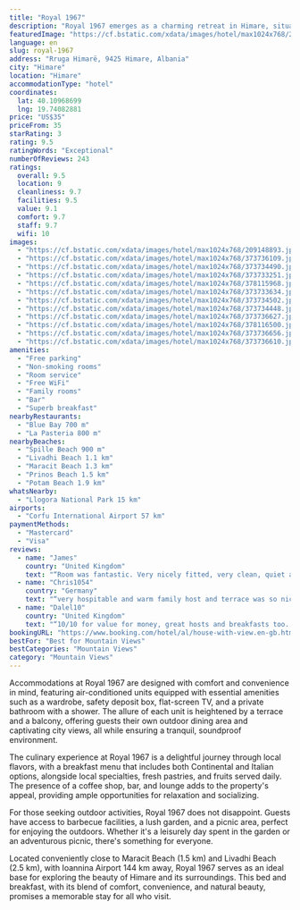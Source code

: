 ```yaml
---
title: "Royal 1967"
description: "Royal 1967 emerges as a charming retreat in Himare, situated merely a kilometer away from the serene Spille Beach."
featuredImage: "https://cf.bstatic.com/xdata/images/hotel/max1024x768/209148893.jpg?k=6979b8895ccd895e49917b082cb9ff2c2dab2bc8e87acd3399c007412e7fd670&o=&hp=1"
language: en
slug: royal-1967
address: "Rruga Himarë, 9425 Himare, Albania"
city: "Himare"
location: "Himare"
accommodationType: "hotel"
coordinates:
  lat: 40.10968699
  lng: 19.74082881
price: "US$35"
priceFrom: 35
starRating: 3
rating: 9.5
ratingWords: "Exceptional"
numberOfReviews: 243
ratings:
  overall: 9.5
  location: 9
  cleanliness: 9.7
  facilities: 9.5
  value: 9.1
  comfort: 9.7
  staff: 9.7
  wifi: 10
images:
  - "https://cf.bstatic.com/xdata/images/hotel/max1024x768/209148893.jpg?k=6979b8895ccd895e49917b082cb9ff2c2dab2bc8e87acd3399c007412e7fd670&o=&hp=1"
  - "https://cf.bstatic.com/xdata/images/hotel/max1024x768/373736109.jpg?k=f6a76c2fef6261bd890c08384b2ea19d0ebee076549b8562b107757780853716&o=&hp=1"
  - "https://cf.bstatic.com/xdata/images/hotel/max1024x768/373734490.jpg?k=fcabc244d97384ad8e5069969fd34c782b45f5645040a4193de200c6cc4c3a27&o=&hp=1"
  - "https://cf.bstatic.com/xdata/images/hotel/max1024x768/373733251.jpg?k=f6b8f32136f62288c93ad19d13e8f03afa6a53468e076bb91f0fbfe2b8b2627e&o=&hp=1"
  - "https://cf.bstatic.com/xdata/images/hotel/max1024x768/378115968.jpg?k=ae05a2ce8e79f981ecc96ffd0ebf4215593592e36a0cac44621415bff03987a8&o=&hp=1"
  - "https://cf.bstatic.com/xdata/images/hotel/max1024x768/373733634.jpg?k=976ea91676915578da835accf758a1b13d2e2d876e35f7d28611d83a7952a2b8&o=&hp=1"
  - "https://cf.bstatic.com/xdata/images/hotel/max1024x768/373734502.jpg?k=3a28326c93d793f478f8346bdbf9ba0e101fb5060f90dbf29bf44c5c6b068540&o=&hp=1"
  - "https://cf.bstatic.com/xdata/images/hotel/max1024x768/373734448.jpg?k=c95a2f9fd19a57bff4f894403de21d91d1d59e9b20c29bf8712a86a03769a4ae&o=&hp=1"
  - "https://cf.bstatic.com/xdata/images/hotel/max1024x768/373736627.jpg?k=ad631b4bf0ded19ad3f0662c21847caecb782491d1f15ca1d3ebec3c310ba44c&o=&hp=1"
  - "https://cf.bstatic.com/xdata/images/hotel/max1024x768/378116500.jpg?k=83e2801f0369017686c0acf4b5cf570e7240836775e2d266f14498ca3e7ddc8f&o=&hp=1"
  - "https://cf.bstatic.com/xdata/images/hotel/max1024x768/373736656.jpg?k=6c94698df6e309bbc41c62528fbbe9fa9dbfc50a03d8bccbc049cfb7aa0a39eb&o=&hp=1"
  - "https://cf.bstatic.com/xdata/images/hotel/max1024x768/373736610.jpg?k=f698743ab7a262f131c2d33adae90e437105317a5fabefe566c59fe2857fb090&o=&hp=1"
amenities:
  - "Free parking"
  - "Non-smoking rooms"
  - "Room service"
  - "Free WiFi"
  - "Family rooms"
  - "Bar"
  - "Superb breakfast"
nearbyRestaurants:
  - "Blue Bay 700 m"
  - "La Pasteria 800 m"
nearbyBeaches:
  - "Spille Beach 900 m"
  - "Livadhi Beach 1.1 km"
  - "Maracit Beach 1.3 km"
  - "Prinos Beach 1.5 km"
  - "Potam Beach 1.9 km"
whatsNearby:
  - "Llogora National Park 15 km"
airports:
  - "Corfu International Airport 57 km"
paymentMethods:
  - "Mastercard"
  - "Visa"
reviews:
  - name: "James"
    country: "United Kingdom"
    text: "“Room was fantastic. Very nicely fitted, very clean, quiet and a lovely large balcony with a view over the mountains and down to the ocean. Breakfast was superb, great coffee, home made pastries and the family running the hotel couldn’t have been...”"
  - name: "Chris1054"
    country: "Germany"
    text: "“very hospitable and warm family host and terrace was so nice view. The breakfast was very nice and they were really generous to offer food to take with us! The room is very clean and comfortable.”"
  - name: "Dalel10"
    country: "United Kingdom"
    text: "“10/10 for value for money, great hosts and breakfasts too. 10 min walk from main restaurants, steep on the way back up the main road. Helped us jump start our car in the morning, fantastic hosts and simple check-in”"
bookingURL: "https://www.booking.com/hotel/al/house-with-view.en-gb.html?aid=8035640"
bestFor: "Best for Mountain Views"
bestCategories: "Mountain Views"
category: "Mountain Views"
---
```


Accommodations at Royal 1967 are designed with comfort and convenience in mind, featuring air-conditioned units equipped with essential amenities such as a wardrobe, safety deposit box, flat-screen TV, and a private bathroom with a shower. The allure of each unit is heightened by a terrace and a balcony, offering guests their own outdoor dining area and captivating city views, all while ensuring a tranquil, soundproof environment.

The culinary experience at Royal 1967 is a delightful journey through local flavors, with a breakfast menu that includes both Continental and Italian options, alongside local specialties, fresh pastries, and fruits served daily. The presence of a coffee shop, bar, and lounge adds to the property's appeal, providing ample opportunities for relaxation and socializing.

For those seeking outdoor activities, Royal 1967 does not disappoint. Guests have access to barbecue facilities, a lush garden, and a picnic area, perfect for enjoying the outdoors. Whether it's a leisurely day spent in the garden or an adventurous picnic, there's something for everyone.

Located conveniently close to Maracit Beach (1.5 km) and Livadhi Beach (2.5 km), with Ioannina Airport 144 km away, Royal 1967 serves as an ideal base for exploring the beauty of Himare and its surroundings. This bed and breakfast, with its blend of comfort, convenience, and natural beauty, promises a memorable stay for all who visit.